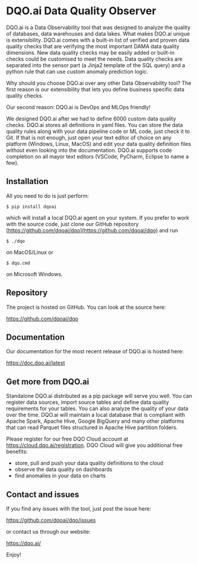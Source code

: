 DQO.ai Data Quality Observer
============================

DQO.ai is a Data Observability tool that was designed to analyze the quality of databases, data warehouses and data lakes.
What makes DQO.ai unique is extensibility. DQO.ai comes with a built-in list of verified and proven data quality checks
that are verifying the most important DAMA data quality dimensions. 
New data quality checks may be easily added or built-in checks could be customised to meet the needs.
Data quality checks are separated into the sensor part (a Jinja2 template of the SQL query) and a python rule that
can use custom anomaly prediction logic.

Why should you choose DQO.ai over any other Data Observability tool? The first reason is our extensibility that lets you
define business specific data quality checks. 

Our second reason: DQO.ai is DevOps and MLOps friendly! 

We designed DQO.ai after we had to define 6000 custom data quality checks.
DQO.ai stores all definitions in yaml files. You can store the data quality rules along with your data pipeline code or ML code, just check it to Git.
If that is not enough, just open your text editor of choice on any platform (Windows, Linux, MacOS) and edit your data quality
definition files without even looking into the documentation. DQO.ai supports code completion on all mayor text editors (VSCode, PyCharm, Eclipse to name a few).


Installation
------------
All you need to do is just perform:

 ``$ pip install dqoai``

which will install a local DQO.ai agent on your system. 
If you prefer to work with the source code, just clone our GitHub repository [https://github.com/dqoai/dqo](https://github.com/dqoai/dqo)
and run 

 ``$ ./dqo``

on MacOS/Linux or

 ``$ dqo.cmd``

on Microsoft Windows.


Repository
----------
The project is hosted on GitHub. You can look at the source here:

  https://github.com/dqoai/dqo


Documentation
-------------
Our documentation for the most recent release of DQO.ai is hosted here:

  https://doc.dqo.ai/latest
  

Get more from DQO.ai
--------------------
Standalone DQO.ai distributed as a pip package will serve you well. You can register data sources, import source tables
and define data quality requirements for your tables. You can also analyze the quality of your data over the time. 
DQO.ai will maintain a local database that is compliant with Apache Spark, Apache Hive, Google BigQuery and many other platforms
that can read Parquet files structured in Apache Hive partition folders. 

Please register for our free DQO Cloud account at https://cloud.dqo.ai/registration. DQO Cloud will give you additional free benefits:
- store, pull and push your data quality definitions to the cloud
- observe the data quality on dashboards
- find anomalies in your data on charts


Contact and issues
------------------
If you find any issues with the tool, just post the issue here:

  https://github.com/dqoai/dqo/issues

or contact us through our website:

 https://dqo.ai/

Enjoy!